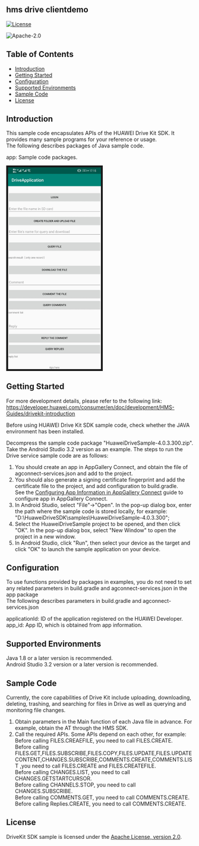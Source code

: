 ## hms drive clientdemo

[![License](https://img.shields.io/badge/Docs-hmsguides-brightgreen)](https://developer.huawei.com/consumer/cn/doc/development/HMS-Guides/drivekit-introduction)

![Apache-2.0](https://img.shields.io/badge/license-Apache-blue)

## Table of Contents

 * [Introduction](#introduction)
 * [Getting Started](#Getting-Started)
 * [Configuration](#configuration )
 * [Supported Environments](#supported-environments)
 * [Sample Code](#Sample-Code)
 * [License](#license)


## Introduction   
 This sample code encapsulates APIs of the HUAWEI Drive Kit SDK. It provides many sample programs for your reference or usage.    
 The following describes packages of Java sample code.   
 
 app:   Sample code packages.   
 
 <img src="driveDemo.jpeg" width=250 title="ID Photo DIY" div align=center border=5>

## Getting Started    
 For more development details, please refer to the following link:   
 https://developer.huawei.com/consumer/en/doc/development/HMS-Guides/drivekit-introduction   

 Before using HUAWEI Drive Kit SDK sample code, check whether the JAVA environment has been installed.    
 
 Decompress the sample code package "HuaweiDriveSample-4.0.3.300.zip".    
 Take the Android Studio 3.2 version as an example. The steps to run the Drive service sample code are as follows:    
 1. You should create an app in AppGallery Connect, and obtain the file of agconnect-services.json and add to the project.   
 2. You should also generate a signing certificate fingerprint and add the certificate file to the project, and add configuration to build.gradle.   
 See the [Configuring App Information in AppGallery Connect](https://developer.huawei.com/consumer/en/doc/development/HMS-Guides/drivekit-devpreparations) guide to configure app in AppGallery Connect.   
 3. In Android Studio, select "File"->"Open". In the pop-up dialog box, enter the path where the sample code is stored locally, for example: "D:\HuaweiDriveSDK\samples\HuaweiDriveSample-4.0.3.300";
 4. Select the HuaweiDriveSample project to be opened, and then click "OK". In the pop-up dialog box, select "New Window" to open the project in a new window.  
 5. In Android Studio, click "Run", then select your device as the target and click "OK" to launch the sample application on your device.  
 
## Configuration
 To use functions provided by packages in examples, you do not need to set any related parameters in build.gradle and agconnect-services.json in the app package   
 The following describes parameters in build.gradle and agconnect-services.json   
 
 applicationId: ID of the application registered on the HUAWEI Developer.   
 app_id: App ID, which is obtained from app information.
 
## Supported Environments   
 Java 1.8 or a later version is recommended.  
 Android Studio 3.2 version or a later version is recommended.   
 
## Sample Code  
 
 Currently, the core capabilities of Drive Kit include uploading, downloading, deleting, trashing, and searching for files in Drive as well as querying and monitoring file changes. 
 1. Obtain parameters in the Main function of each Java file in advance. For example, obtain the AT through the HMS SDK.   
 2. Call the required APIs. Some APIs depend on each other, for example:    
    Before calling FILES.CREAEFILE, you need to call FILES.CREATE.    
    Before calling  FILES.GET,FILES.SUBSCRIBE,FILES.COPY,FILES.UPDATE,FILES.UPDATECONTENT,CHANGES.SUBSCRIBE,COMMENTS.CREATE,COMMENTS.LIST ,you need to call FILES.CREATE and FILES.CREATEFILE.    
    Before calling CHANGES.LIST, you need to call CHANGES.GETSTARTCURSOR.    
    Before calling CHANNELS.STOP, you need to call CHANGES.SUBSCRIBE.    
    Before calling COMMENTS.GET, you need to call COMMENTS.CREATE.    
    Before calling Replies.CREATE, you need to call COMMENTS.CREATE.    

 
## License
 DriveKit SDK sample is licensed under the [Apache License, version 2.0](http://www.apache.org/licenses/LICENSE-2.0).  
